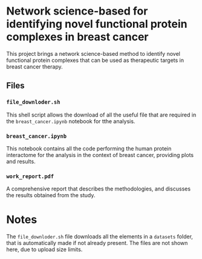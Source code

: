 # Network science-based for identifying novel functional protein complexes in breast cancer

This project brings a network science-based method to identify novel functional protein complexes that can be used as therapeutic targets in breast cancer therapy.

## Files

### `file_downloder.sh`

This shell script allows the download of all the useful file that are required in the `breast_cancer.ipynb` notebook for tthe analysis.

### `breast_cancer.ipynb`

This notebook contains all the code performing the human protein interactome for the analysis in the context of breast cancer, providing plots and results.

### `work_report.pdf`

A comprehensive report that describes the methodologies, and discusses the results obtained from the study.

# Notes

The `file_downloder.sh` file downloads all the elements in a `datasets` folder, that is automatically made if not already present. The files are not shown here, due to upload size limits.
